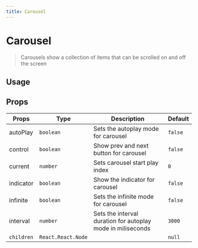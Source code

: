 ```yaml
---
title: Carousel
---
```


# Carousel

> Carousels show a collection of items that can be scrolled on and off the screen

## Usage

<usage name="carousel"></usage>

## Props

| Props      | Type               | Description                                                 | Default |
| ---------- | ------------------ | ----------------------------------------------------------- | ------- |
| autoPlay   | `boolean`          | Sets the autoplay mode for carousel                         | `false` |
| control    | `boolean`          | Show prev and next button for carousel                      | `false` |
| current    | `number`           | Sets carousel start play index                              | `0`     |
| indicator  | `boolean`          | Show the indicator for carousel                             | `false` |
| infinite   | `boolean`          | Sets the infinite mode for carousel                         | `false` |
| interval   | `number`           | Sets the interval duration for autoplay mode in miliseconds | `3000`  |
| `children` | `React.React.Node` |                                                             | `null`  |
